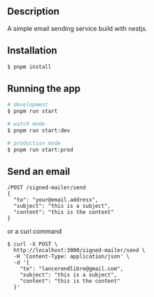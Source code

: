 ## Description

A simple email sending service build with nestjs.

## Installation

```bash
$ pnpm install
```

## Running the app

```bash
# development
$ pnpm run start

# watch mode
$ pnpm run start:dev

# production mode
$ pnpm run start:prod
```

## Send an email
```shell
/POST /signed-mailer/send 
{
  "to": "your@email.address",
  "subject": "this is a subject",
  "content": "this is the content"
}
```

or a curl command

```shell
$ curl -X POST \
  http://localhost:3000/signed-mailer/send \
  -H 'Content-Type: application/json' \
  -d '{
    "to": "lancerendlibre@gmail.com",
    "subject": "this is a subject",
    "content": "this is the content"
  }'
```